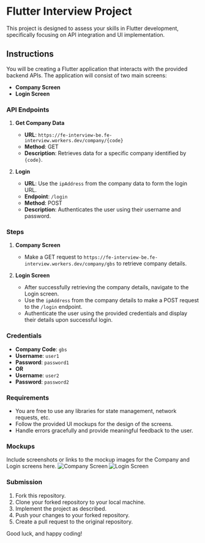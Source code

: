 # Flutter Interview Project

This project is designed to assess your skills in Flutter development, specifically focusing on API integration and UI implementation.

## Instructions

You will be creating a Flutter application that interacts with the provided backend APIs. The application will consist of two main screens:
- **Company Screen**
- **Login Screen**

### API Endpoints

1. **Get Company Data**
   - **URL**: `https://fe-interview-be.fe-interview.workers.dev/company/{code}`
   - **Method**: GET
   - **Description**: Retrieves data for a specific company identified by `{code}`.

2. **Login**
   - **URL**: Use the `ipAddress` from the company data to form the login URL.
   - **Endpoint**: `/login`
   - **Method**: POST
   - **Description**: Authenticates the user using their username and password.

### Steps

1. **Company Screen**
   - Make a GET request to `https://fe-interview-be.fe-interview.workers.dev/company/gbs` to retrieve company details.

2. **Login Screen**
   - After successfully retrieving the company details, navigate to the Login screen.
   - Use the `ipAddress` from the company details to make a POST request to the `/login` endpoint.
   - Authenticate the user using the provided credentials and display their details upon successful login.

### Credentials

- **Company Code**: `gbs`
- **Username**: `user1` 
- **Password**: `password1`
- **OR**
- **Username**: `user2`
- **Password**: `password2`

### Requirements

- You are free to use any libraries for state management, network requests, etc.
- Follow the provided UI mockups for the design of the screens.
- Handle errors gracefully and provide meaningful feedback to the user.

### Mockups

Include screenshots or links to the mockup images for the Company and Login screens here.
![Company Screen](mockups/company_screen.png)
![Login Screen](mockups/login_screen.png)

### Submission

1. Fork this repository.
2. Clone your forked repository to your local machine.
3. Implement the project as described.
4. Push your changes to your forked repository.
5. Create a pull request to the original repository.

Good luck, and happy coding!
